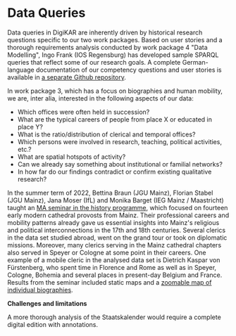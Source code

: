 # Data Queries

Data queries in DigiKAR are inherently driven by historical research questions specific to our two work packages. Based on user stories and a thorough requirements analysis conducted by work package 4 "Data Modelling", Ingo Frank (IOS Regensburg) has developed sample SPARQL queries that reflect some of our research goals. A complete German-language documentation of our competency questions and user stories is available in <a href="https://ieg-dhr.github.io/DigiKAR-Competency-Questions/">a separate Github repository</a>.

In work package 3, which has a focus on biographies and human mobility, we are, inter alia, interested in the following aspects of our data:

<ul>
    <li>Which offices were often held in succession?</li>
    <li>What are the typical careers of people from place X or educated in place Y?</li>
    <li>What is the ratio/distribution of clerical and temporal offices?</li>
    <li>Which persons were involved in research, teaching, political activities, etc.?</li>
    <li>What are spatial hotspots of activity?</li>
    <li>Can we already say something about institutional or familial networks?</li>
    <li>In how far do our findings contradict or confirm existing qualitative research?</li>
</ul>

In the summer term of 2022, Bettina Braun (JGU Mainz), Florian Stabel (JGU Mainz), Jana Moser (IfL) and Monika Barget (IEG Mainz / Maastricht) taught an <a href="http://clerical-mobility.ieg-mainz.de/">MA seminar in the history programme</a>, which focused on fourteen early modern cathedral provosts from Mainz. Their professional careers and mobility patterns already gave us essential insights into Mainz's religious and political interconnections in the 17th and 18th centuries. Several clerics in the data set studied abroad, went on the grand tour or took on diplomatic missions. Moreover, many clerics serving in the Mainz cathedral chapters also served in Speyer or Cologne at some point in their careers. One example of a mobile cleric in the analysed data set is Dietrich Kaspar von Fürstenberg, who spent time in Florence and Rome as well as in Speyer, Cologne, Bohemia and several places in present-day Belgium and France. Results from the seminar included static maps and a <a href="http://clerical-mobility.ieg-mainz.de/qgis2web_Domherren_v3/#4/51.08/2.07">zoomable map of individual biographies</a>.

**Challenges and limitations**

A more thorough analysis of the Staatskalender would require a complete digital edition with annotations.
